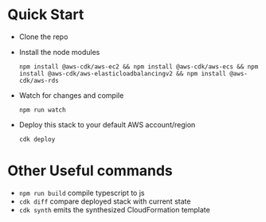 # Quick Start

* Clone the repo
* Install the node modules

  `npm install @aws-cdk/aws-ec2 && npm install @aws-cdk/aws-ecs && npm install @aws-cdk/aws-elasticloadbalancingv2 && npm install @aws-cdk/aws-rds`
* Watch for changes and compile

  `npm run watch`

* Deploy this stack to your default AWS account/region

  `cdk deploy`


# Other Useful commands

 * `npm run build`   compile typescript to js
 * `cdk diff`        compare deployed stack with current state
 * `cdk synth`       emits the synthesized CloudFormation template
